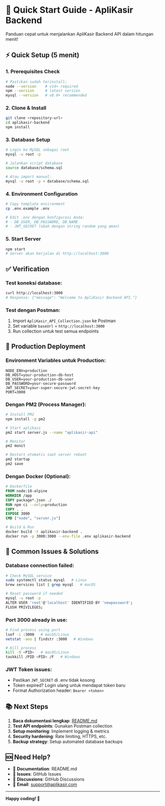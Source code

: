 # 🚀 Quick Start Guide - ApliKasir Backend

Panduan cepat untuk menjalankan ApliKasir Backend API dalam hitungan menit!

## ⚡ Quick Setup (5 menit)

### 1. Prerequisites Check
```bash
# Pastikan sudah terinstall:
node --version    # v14+ required
npm --version     # latest version
mysql --version   # v8.0+ recommended
```

### 2. Clone & Install
```bash
git clone <repository-url>
cd aplikasir-backend
npm install
```

### 3. Database Setup
```bash
# Login ke MySQL sebagai root
mysql -u root -p

# Jalankan script database
source database/schema.sql

# Atau import manual:
mysql -u root -p < database/schema.sql
```

### 4. Environment Configuration
```bash
# Copy template environment
cp .env.example .env

# Edit .env dengan konfigurasi Anda:
# - DB_USER, DB_PASSWORD, DB_NAME
# - JWT_SECRET (ubah dengan string random yang aman)
```

### 5. Start Server
```bash
npm start
# Server akan berjalan di http://localhost:3000
```

## ✅ Verification

### Test koneksi database:
```bash
curl http://localhost:3000
# Response: {"message": "Welcome to ApliKasir Backend API."}
```

### Test dengan Postman:
1. Import `ApliKasir_API_Collection.json` ke Postman
2. Set variable `baseUrl` = `http://localhost:3000`
3. Run collection untuk test semua endpoints

## 🏁 Production Deployment

### Environment Variables untuk Production:
```env
NODE_ENV=production
DB_HOST=your-production-db-host
DB_USER=your-production-db-user
DB_PASSWORD=your-secure-password
JWT_SECRET=your-super-secure-jwt-secret-key
PORT=3000
```

### Dengan PM2 (Process Manager):
```bash
# Install PM2
npm install -g pm2

# Start aplikasi
pm2 start server.js --name "aplikasir-api"

# Monitor
pm2 monit

# Restart otomatis saat server reboot
pm2 startup
pm2 save
```

### Dengan Docker (Optional):
```dockerfile
# Dockerfile
FROM node:18-alpine
WORKDIR /app
COPY package*.json ./
RUN npm ci --only=production
COPY . .
EXPOSE 3000
CMD ["node", "server.js"]
```

```bash
# Build & Run
docker build -t aplikasir-backend .
docker run -p 3000:3000 --env-file .env aplikasir-backend
```

## 🐛 Common Issues & Solutions

### Database connection failed:
```bash
# Check MySQL service
sudo systemctl status mysql   # Linux
brew services list | grep mysql   # macOS

# Reset password if needed
mysql -u root -p
ALTER USER 'root'@'localhost' IDENTIFIED BY 'newpassword';
FLUSH PRIVILEGES;
```

### Port 3000 already in use:
```bash
# Find process using port
lsof -i :3000   # macOS/Linux
netstat -ano | findstr :3000   # Windows

# Kill process
kill -9 <PID>   # macOS/Linux
taskkill /PID <PID> /F   # Windows
```

### JWT Token issues:
- Pastikan `JWT_SECRET` di .env tidak kosong
- Token expired? Login ulang untuk mendapat token baru
- Format Authorization header: `Bearer <token>`

## 📚 Next Steps

1. **Baca dokumentasi lengkap**: [README.md](README.md)
2. **Test API endpoints**: Gunakan Postman collection
3. **Setup monitoring**: Implement logging & metrics
4. **Security hardening**: Rate limiting, HTTPS, etc.
5. **Backup strategy**: Setup automated database backups

## 🆘 Need Help?

- 📖 **Documentation**: README.md
- 🐛 **Issues**: GitHub Issues
- 💬 **Discussions**: GitHub Discussions
- 📧 **Email**: support@aplikasir.com

---

**Happy coding! 🎉**
